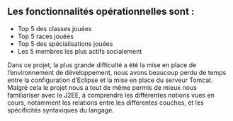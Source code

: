 <h2>Les fonctionnalités opérationnelles sont :</h2>
<ul>
		<li>Top 5 des classes jouées</li>
		<li>Top 5 races jouées</li>
		<li>Top 5 des spécialisations jouées</li>
		<li>Les 5 membres les plus actifs socialement</li>

</ul>
<p>
	Dans ce projet, la plus grande difficulté a été la mise en place de l’environnement de développement, nous avons beaucoup perdu de temps entre la configuration d’Eclipse et la mise en place du serveur Tomcat. Malgré cela le projet nous a tout de même permis de mieux nous familiariser avec le J2EE, à comprendre les différentes notions vues en cours, notamment les relations entre les différentes couches, et les spécificités syntaxiques du langage.
</p>
